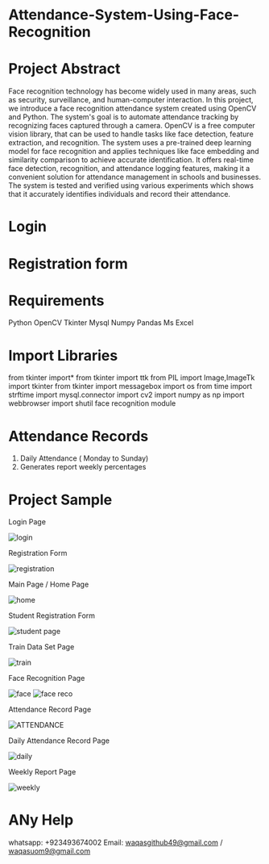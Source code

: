# Attendance-System-Using-Face-Recognition

# Project Abstract

Face recognition technology has become widely used in many areas, such as security, surveillance, and human-computer interaction. 
In this project, we introduce a face recognition attendance system created using OpenCV and Python. The system's goal is to 
automate attendance tracking by recognizing faces captured through a camera. OpenCV is a free computer vision library,
that can be used to handle tasks like face detection, feature extraction, and recognition. The system uses a pre-trained
deep learning model for face recognition and applies techniques like face embedding and similarity comparison to achieve 
accurate identification. It offers real-time face detection, recognition, and attendance logging features, making it a
convenient solution for attendance management in schools and businesses. The system is tested and verified using various 
experiments which shows that it accurately identifies individuals and record their attendance.

# Login 
# Registration form 

# Requirements 
Python
OpenCV
Tkinter
Mysql
Numpy 
Pandas
Ms Excel

# Import Libraries

from tkinter import*
from tkinter import ttk
from PIL import Image,ImageTk
import tkinter
from tkinter import messagebox
import os
from time import strftime
import mysql.connector
import cv2
import numpy as np
import webbrowser
import shutil
face recognition module 

# Attendance Records
1) Daily Attendance ( Monday to Sunday)
2) Generates report weekly percentages

# Project Sample 

Login Page 


![login](https://github.com/Waqas0049/Attendance-System-Using-Face-Recognition/assets/175177080/66a1bc85-7426-46a0-a6d6-4f61c75411d2)

Registration Form

   ![registration](https://github.com/Waqas0049/Attendance-System-Using-Face-Recognition/assets/175177080/63ff442a-a169-406b-8460-021585cfa8a6)

Main Page / Home Page 

![home](https://github.com/Waqas0049/Attendance-System-Using-Face-Recognition/assets/175177080/c054dc29-28ba-4626-bde2-35b2dc77b7c5)

Student Registration Form

![student page](https://github.com/Waqas0049/Attendance-System-Using-Face-Recognition/assets/175177080/a8c104ba-b408-4840-ab14-41f6abd89dd0)

Train Data Set Page 

![train](https://github.com/Waqas0049/Attendance-System-Using-Face-Recognition/assets/175177080/5a81c908-c6d5-4a66-9ab1-ca028c60addf)

Face Recognition Page 

![face](https://github.com/Waqas0049/Attendance-System-Using-Face-Recognition/assets/175177080/3c623b14-6ca5-44c7-b043-8e1dd97ed2ad)
![face reco](https://github.com/Waqas0049/Attendance-System-Using-Face-Recognition/assets/175177080/dfc61240-cbb8-4659-a2ee-710ff434a5bc)

Attendance Record Page 

![ATTENDANCE](https://github.com/Waqas0049/Attendance-System-Using-Face-Recognition/assets/175177080/bff04355-49a4-4a34-b0e3-eb93fa3ffa71)

 Daily Attendance Record Page

![daily](https://github.com/Waqas0049/Attendance-System-Using-Face-Recognition/assets/175177080/e58eebe1-bbf2-40f9-85e0-265b6173a0c8)

 Weekly Report Page 

 ![weekly](https://github.com/Waqas0049/Attendance-System-Using-Face-Recognition/assets/175177080/44664672-a431-4778-83a8-bc4dbd096225)

# ANy Help 
whatsapp: +923493674002
Email: waqasgithub49@gmail.com / waqasuom9@gmail.com
